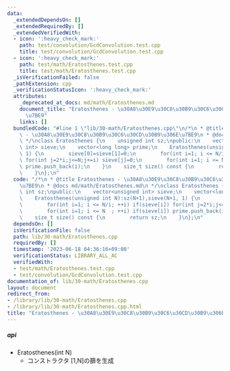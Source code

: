 ```yaml
---
data:
  _extendedDependsOn: []
  _extendedRequiredBy: []
  _extendedVerifiedWith:
  - icon: ':heavy_check_mark:'
    path: test/convolution/GcdConvolution.test.cpp
    title: test/convolution/GcdConvolution.test.cpp
  - icon: ':heavy_check_mark:'
    path: test/math/Eratosthenes.test.cpp
    title: test/math/Eratosthenes.test.cpp
  _isVerificationFailed: false
  _pathExtension: cpp
  _verificationStatusIcon: ':heavy_check_mark:'
  attributes:
    _deprecated_at_docs: md/math/Eratosthenes.md
    document_title: "Eratosthenes - \u30A8\u30E9\u30C8\u30B9\u30C6\u30CD\u30B9\u306E\
      \u7BE9"
    links: []
  bundledCode: "#line 1 \"lib/30-math/Eratosthenes.cpp\"\n/*\n * @title Eratosthenes\
    \ - \u30A8\u30E9\u30C8\u30B9\u30C6\u30CD\u30B9\u306E\u7BE9\n * @docs md/math/Eratosthenes.md\n\
    \ */\nclass Eratosthenes {\n    unsigned int sz;\npublic:\n    vector<unsigned\
    \ int> sieve;\n    vector<long long> prime;\n    Eratosthenes(unsigned int N):sz(N+1),sieve(N+1,\
    \ 1) {\n        sieve[0]=sieve[1]=0;\n        for(int i=1; i <= N/i; ++i) if(sieve[i])\
    \ for(int j=2*i;j<=N;j+=i) sieve[j]=0;\n        for(int i=1; i <= N  ; ++i) if(sieve[i])\
    \ prime.push_back(i);\n    }\n    size_t size() const {\n        return sz;\n\
    \    }\n};\n"
  code: "/*\n * @title Eratosthenes - \u30A8\u30E9\u30C8\u30B9\u30C6\u30CD\u30B9\u306E\
    \u7BE9\n * @docs md/math/Eratosthenes.md\n */\nclass Eratosthenes {\n    unsigned\
    \ int sz;\npublic:\n    vector<unsigned int> sieve;\n    vector<long long> prime;\n\
    \    Eratosthenes(unsigned int N):sz(N+1),sieve(N+1, 1) {\n        sieve[0]=sieve[1]=0;\n\
    \        for(int i=1; i <= N/i; ++i) if(sieve[i]) for(int j=2*i;j<=N;j+=i) sieve[j]=0;\n\
    \        for(int i=1; i <= N  ; ++i) if(sieve[i]) prime.push_back(i);\n    }\n\
    \    size_t size() const {\n        return sz;\n    }\n};\n"
  dependsOn: []
  isVerificationFile: false
  path: lib/30-math/Eratosthenes.cpp
  requiredBy: []
  timestamp: '2023-06-18 04:36:16+09:00'
  verificationStatus: LIBRARY_ALL_AC
  verifiedWith:
  - test/math/Eratosthenes.test.cpp
  - test/convolution/GcdConvolution.test.cpp
documentation_of: lib/30-math/Eratosthenes.cpp
layout: document
redirect_from:
- /library/lib/30-math/Eratosthenes.cpp
- /library/lib/30-math/Eratosthenes.cpp.html
title: "Eratosthenes - \u30A8\u30E9\u30C8\u30B9\u30C6\u30CD\u30B9\u306E\u7BE9"
---
```

##### api
- Eratosthenes(int N)  
    - コンストラクタ [1,N]の篩を生成  